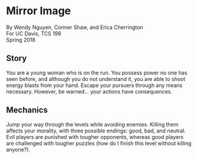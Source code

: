 # Mirror Image
By Wendy Nguyen, Conner Shaw, and Erica Cherrington  
For UC Davis, TCS 198  
Spring 2018  
  
## Story
You are a young woman who is on the run. You possess power no one has seen before, and although you do not understand it, you are able to shoot energy blasts from your hand. Escape your pursuers through any means necessary. However, be warned... your actions have consequences.  
  
## Mechanics
Jump your way through the levels while avoiding enemies. Killing them affects your morality, with three possible endings: good, bad, and neutral. Evil players are punished with tougher opponents, whereas good players are challenged with tougher puzzles (how do I finish this level without killing anyone?).
